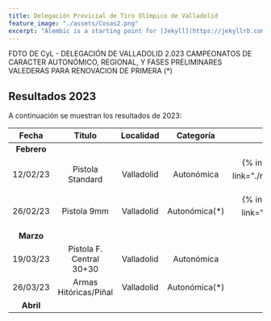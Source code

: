 ```yaml
---
title: Delegación Provicial de Tiro Olímpico de Valladolid
feature_image: "./assets/Cosas2.png"
excerpt: "Alembic is a starting point for [Jekyll](https://jekyllrb.com/) projects. Rather than starting from scratch, this boilerplate is designed to get the ball rolling immediately. Install it, configure it, tweak it, push it."
---
```


FDTO DE CyL - DELEGACIÓN DE VALLADOLID 2.023
CAMPEONATOS DE CARACTER AUTONÓMICO, REGIONAL, Y FASES PRELIMINARES 
VALEDERAS PARA RENOVACION DE PRIMERA (*)

## Resultados 2023

A continuación se muestran los resultados de 2023:

| Fecha      | Titulo | Localidad     | Categoría    | Resultados | 
|    :----:   |    :----:   |    :----:   |     :----:   |     :----:   |
| **Febrero** |      |   |   |   |
| 12/02/23 | Pistola Standard | Valladolid | Autonómica | {% include button.html text="Acta ⬇️" link="./resultados/2023/1ps120223.pdf" color="#0366d6" %} |
| 26/02/23 | Pistola 9mm | Valladolid | Autonómica(*) | {% include button.html text="Acta ⬇️" link="./resultados/2023/sample.pdf" color="#0366d6" %} |
| **Marzo** |      |   |   |   |
| 19/03/23 | Pistola F. Central 30+30 | Valladolid | Autonómica |  |
| 26/03/23 | Armas Hitóricas/Piñal | Valladolid | Autonómica(*) |  |
| **Abril** |      |   |   |   |
